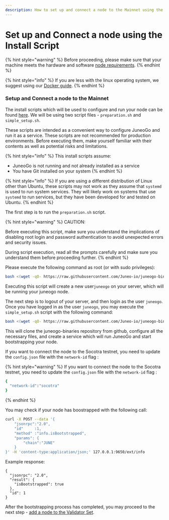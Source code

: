 ```yaml
---
description: How to set up and connect a node to the Mainnet using the installation script.
---
```


# Set up and Connect a node using the Install Script

{% hint style="warning" %}
Before proceeding, please make sure that your machine meets the hardware and software [node requirements](node-requirements.md).
{% endhint %}

{% hint style="info" %}
If you are less with the linux operating system, we suggest using our [Docker guide](set-up-and-connect-a-node-with-docker.md).
{% endhint %}

### Setup and Connect a node to the Mainnet <a href="#run-an-avalanche-node" id="run-an-avalanche-node"></a>

The install scripts which will be used to configure and run your node can be found [here](https://github.com/Juneo-io/juneogo-binaries). We will be using two script files - `preparation.sh` and `simple_setup.sh`.

These scripts are intended as a convenient way to configure JuneoGo and run it as a service. These scripts are not recommended for production environments. Before executing them, make yourself familiar with their contents as well as potential risks and limitations.

{% hint style="info" %}
This install scripts assume:

* JuneoGo is not running and not already installed as a service
* You have Git installed on your system
{% endhint %}

{% hint style="info" %}
If you are using a different distribution of Linux other than Ubuntu, these scripts may not work as they assume that `systemd` is used to run system services. They will likely work on systems that use `systemd` to run services, but they have been developed for and tested on Ubuntu.
{% endhint %}

The first step is to run the `preparation.sh` script.

{% hint style="warning" %}
CAUTION:

Before executing this script, make sure you understand the implications of disabling root login and password authentication to avoid unexpected errors and security issues.

During script execution, read all the prompts carefully and make sure you understand them before proceeding further.
{% endhint %}

Please execute the following command as root (or with sudo privileges):

```bash
bash <(wget -qO- https://raw.githubusercontent.com/Juneo-io/juneogo-binaries/main/preparation.sh)
```

Executing this script will create a new user`juneogo` on your server, which will be running your juneogo node.

The next step is to logout of your server, and then login as the user `juneogo`. Once you have logged in as the user `juneogo`, you may execute the `simple_setup.sh` script with the following command:

```bash
bash <(wget -qO- https://raw.githubusercontent.com/Juneo-io/juneogo-binaries/main/simple_setup.sh)
```

This will clone the juneogo-binaries repository from github, configure all the necessary files, and create a service which will run JuneoGo and start bootstrapping your node.

If you want to connect the node to the Socotra testnet, you need to update the `config.json` file with the `network-id` flag :&#x20;

{% hint style="warning" %}
If you want to connect the node to the Socotra testnet, you need to update the `config.json` file with the `network-id` flag :&#x20;

```bash
{
  "network-id":"socotra"
}
```
{% endhint %}

You may check if your node has boostrapped with the following call:

```sh
curl -X POST --data '{
    "jsonrpc":"2.0",
    "id"     :1,
    "method" :"info.isBootstrapped",
    "params": {
        "chain":"JUNE"
    }
}' -H 'content-type:application/json;' 127.0.0.1:9650/ext/info
```

Example response:

```
{
  "jsonrpc": "2.0",
  "result": {
    "isBootstrapped": true
  },
  "id": 1
}
```

After the bootstrapping process has completed, you may proceed to the next step - [add a node to the Validator Set](../validate/add-a-validator.md).
